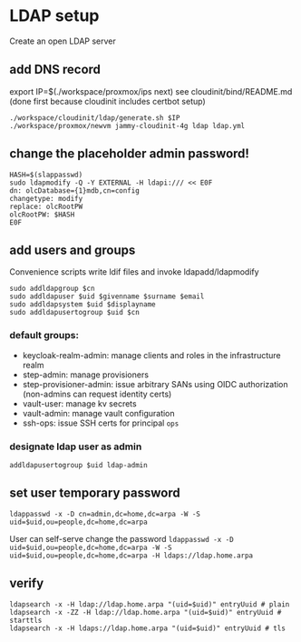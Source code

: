 # LDAP setup

Create an open LDAP server

## add DNS record
export IP=$(./workspace/proxmox/ips next)
see cloudinit/bind/README.md (done first because cloudinit includes certbot setup)

```
./workspace/cloudinit/ldap/generate.sh $IP
./workspace/proxmox/newvm jammy-cloudinit-4g ldap ldap.yml
```

## change the placeholder admin password!

```
HASH=$(slappasswd)
sudo ldapmodify -Q -Y EXTERNAL -H ldapi:/// << E0F
dn: olcDatabase={1}mdb,cn=config
changetype: modify
replace: olcRootPW
olcRootPW: $HASH
E0F
```

## add users and groups
Convenience scripts write ldif files and invoke ldapadd/ldapmodify
```
sudo addldapgroup $cn
sudo addldapuser $uid $givenname $surname $email
sudo addldapsystem $uid $displayname
sudo addldapusertogroup $uid $cn
```

### default groups:
* keycloak-realm-admin: manage clients and roles in the infrastructure realm
* step-admin: manage provisioners
* step-provisioner-admin: issue arbitrary SANs using OIDC authorization (non-admins can request identity certs)
* vault-user: manage kv secrets
* vault-admin: manage vault configuration
* ssh-ops: issue SSH certs for principal `ops`

### designate ldap user as admin
`addldapusertogroup $uid ldap-admin`

## set user temporary password

`ldappasswd -x -D cn=admin,dc=home,dc=arpa -W -S uid=$uid,ou=people,dc=home,dc=arpa`

User can self-serve change the password
`ldappasswd -x -D uid=$uid,ou=people,dc=home,dc=arpa -W -S uid=$uid,ou=people,dc=home,dc=arpa -H ldaps://ldap.home.arpa`

## verify
```
ldapsearch -x -H ldap://ldap.home.arpa "(uid=$uid)" entryUuid # plain
ldapsearch -x -ZZ -H ldap://ldap.home.arpa "(uid=$uid)" entryUuid # starttls
ldapsearch -x -H ldaps://ldap.home.arpa "(uid=$uid)" entryUuid # tls
```